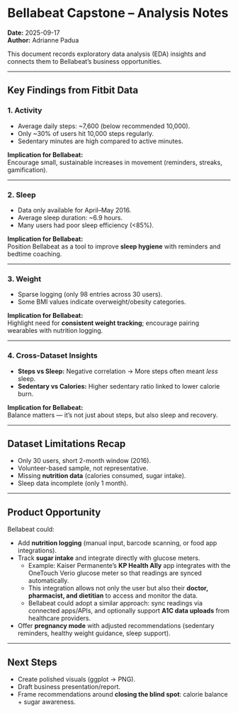 # Bellabeat Capstone – Analysis Notes

**Date:** 2025-09-17  
**Author:** Adrianne Padua  

This document records exploratory data analysis (EDA) insights and connects them to Bellabeat’s business opportunities.

---

## Key Findings from Fitbit Data

### 1. Activity
- Average daily steps: ~7,600 (below recommended 10,000).  
- Only ~30% of users hit 10,000 steps regularly.  
- Sedentary minutes are high compared to active minutes.  

**Implication for Bellabeat:**  
Encourage small, sustainable increases in movement (reminders, streaks, gamification).  

---

### 2. Sleep
- Data only available for April–May 2016.  
- Average sleep duration: ~6.9 hours.  
- Many users had poor sleep efficiency (<85%).  

**Implication for Bellabeat:**  
Position Bellabeat as a tool to improve **sleep hygiene** with reminders and bedtime coaching.  

---

### 3. Weight
- Sparse logging (only 98 entries across 30 users).  
- Some BMI values indicate overweight/obesity categories.  

**Implication for Bellabeat:**  
Highlight need for **consistent weight tracking**; encourage pairing wearables with nutrition logging.  

---

### 4. Cross-Dataset Insights
- **Steps vs Sleep:** Negative correlation → More steps often meant *less* sleep.  
- **Sedentary vs Calories:** Higher sedentary ratio linked to lower calorie burn.  

**Implication for Bellabeat:**  
Balance matters — it’s not just about steps, but also sleep and recovery.  

---

## Dataset Limitations Recap
- Only 30 users, short 2-month window (2016).  
- Volunteer-based sample, not representative.  
- Missing **nutrition data** (calories consumed, sugar intake).  
- Sleep data incomplete (only 1 month).  

---

## Product Opportunity
Bellabeat could:
- Add **nutrition logging** (manual input, barcode scanning, or food app integrations).  
- Track **sugar intake** and integrate directly with glucose meters.  
  - Example: Kaiser Permanente’s **KP Health Ally** app integrates with the OneTouch Verio glucose meter so that readings are synced automatically.  
  - This integration allows not only the user but also their **doctor, pharmacist, and dietitian** to access and monitor the data.  
  - Bellabeat could adopt a similar approach: sync readings via connected apps/APIs, and optionally support **A1C data uploads** from healthcare providers.  
- Offer **pregnancy mode** with adjusted recommendations (sedentary reminders, healthy weight guidance, sleep support).  

---

## Next Steps
- Create polished visuals (ggplot → PNG).  
- Draft business presentation/report.  
- Frame recommendations around **closing the blind spot**: calorie balance + sugar awareness.  